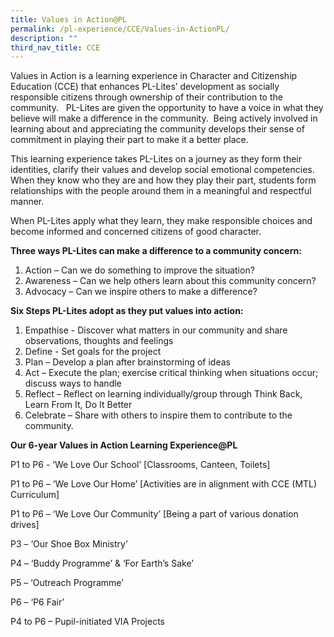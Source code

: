 ```yaml
---
title: Values in Action@PL
permalink: /pl-experience/CCE/Values-in-ActionPL/
description: ""
third_nav_title: CCE
---
```

Values in Action is a learning experience in Character and Citizenship Education (CCE) that enhances PL-Lites’ development as socially responsible citizens through ownership of their contribution to the community.   PL-Lites are given the opportunity to have a voice in what they believe will make a difference in the community.  Being actively involved in learning about and appreciating the community develops their sense of commitment in playing their part to make it a better place.

  

This learning experience takes PL-Lites on a journey as they form their identities, clarify their values and develop social emotional competencies.  When they know who they are and how they play their part, students form relationships with the people around them in a meaningful and respectful manner.

  

When PL-Lites apply what they learn, they make responsible choices and become informed and concerned citizens of good character.

  

**Three ways PL-Lites can make a difference to a community concern:**

1.  Action – Can we do something to improve the situation?
2.  Awareness – Can we help others learn about this community concern?
3.  Advocacy – Can we inspire others to make a difference?

  

**Six Steps PL-Lites adopt as they put values into action:**

1.  Empathise - Discover what matters in our community and share observations, thoughts and feelings
2.  Define - Set goals for the project
3.  Plan – Develop a plan after brainstorming of ideas
4.  Act – Execute the plan; exercise critical thinking when situations occur; discuss ways to handle 
5.  Reflect – Reflect on learning individually/group through Think Back, Learn From It, Do It Better 
6.  Celebrate – Share with others to inspire them to contribute to the community.

  

**Our 6-year Values in Action Learning Experience@PL**

P1 to P6 - ‘We Love Our School’ \[Classrooms, Canteen, Toilets\]

P1 to P6 – ‘We Love Our Home’ \[Activities are in alignment with CCE (MTL) Curriculum\]

P1 to P6 – ‘We Love Our Community’ \[Being a part of various donation drives\]

P3 – ‘Our Shoe Box Ministry’

P4 – ‘Buddy Programme’ & ‘For Earth’s Sake’

P5 – ‘Outreach Programme’

P6 – ‘P6 Fair’

P4 to P6 – Pupil-initiated VIA Projects